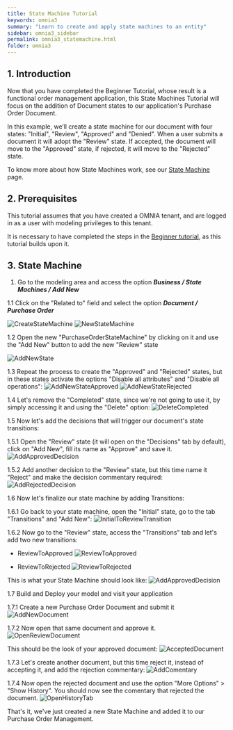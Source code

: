 ```yaml
---
title: State Machine Tutorial
keywords: omnia3
summary: "Learn to create and apply state machines to an entity"
sidebar: omnia3_sidebar
permalink: omnia3_statemachine.html
folder: omnia3
---
```



## 1. Introduction

Now that you have completed the Beginner Tutorial, whose result is a functional order management application, this State Machines Tutorial will focus on the addition of Document states to our application's Purchase Order Document.

In this example, we’ll create a state machine for our document with four states: "Initial", "Review", "Approved" and "Denied". When a user submits a document it will adopt the "Review" state. If accepted, the document will move to the "Approved" state, if rejected, it will move to the "Rejected" state. 

To know more about how State Machines work, see our [State Machine](omnia3_modeler_statemachines.html) page.


## 2. Prerequisites

This tutorial assumes that you have created a OMNIA tenant, and are logged in as a user with modeling privileges to this tenant.

It is necessary to have completed the steps in the  [Beginner tutorial](omnia3_beginnertutorial.html), as this tutorial builds upon it.

## 3. State Machine

1. Go to the modeling area and access the option ***Business / State Machines / Add New***

1.1 Click on the "Related to" field and select the option ***Document / Purchase Order***

![CreateStateMachine](/images/tutorials/statemachine/modeler-create-state-machine.jpg)
![NewStateMachine](/images/tutorials/statemachine/modeler-new-state-machine.jpg)

1.2 Open the new "PurchaseOrderStateMachine" by clicking on it and use the "Add New" button to add the new "Review" state

![AddNewState](/images/tutorials/statemachine/modeler-add-new-state.jpg)
	

1.3 Repeat the process to create the "Approved" and "Rejected" states, but in these states activate the options "Disable all attributes" and "Disable all operations":
	![AddNewStateApproved](/images/tutorials/statemachine/modeler-add-approved-state.jpg)
	![AddNewStateRejected](/images/tutorials/statemachine/modeler-add-rejected-state.jpg)

1.4 Let's remove the "Completed" state, since we're not going to use it, by simply accessing it and using the "Delete" option:
	![DeleteCompleted](/images/tutorials/statemachine/modeler-delete-completed-state.jpg)

1.5 Now let's add the decisions that will trigger our document's state transitions:

1.5.1 Open the "Review" state (it will open on the "Decisions" tab by default), click on "Add New", fill its name as "Approve" and save it.
	![AddApprovedDecision](/images/tutorials/statemachine/modeler-add-approve-decision.jpg)

1.5.2 Add another decision to the "Review" state, but this time name it "Reject" and make the decision commentary required:
	![AddRejectedDecision](/images/tutorials/statemachine/modeler-add-rejected-decision.jpg)

1.6 Now let's finalize our state machine by adding Transitions:

1.6.1 Go back to your state machine, open the "Initial" state, go to the tab "Transitions" and "Add New":
	![InitialToReviewTransition](/images/tutorials/statemachine/modeler-add-initialtoreview-transition.jpg)

1.6.2 Now go to the "Review" state, access the "Transitions" tab and let's add two new transitions:
	
- ReviewToApproved
	![ReviewToApproved](/images/tutorials/statemachine/modeler-add-reviewtoapproved-transition.jpg)
	
- ReviewToRejected
	![ReviewToRejected](/images/tutorials/statemachine/modeler-add-reviewtorejected-transition.jpg)

This is what your State Machine should look like:
	![AddApprovedDecision](/images/tutorials/statemachine/modeler-statemachine-finished.jpg)

1.7 Build and Deploy your model and visit your application

1.7.1 Create a new Purchase Order Document and submit it
	![AddNewDocument](/images/tutorials/statemachine/application-add-purchaseorder.jpg)

1.7.2 Now open that same document and approve it.
	![OpenReviewDocument](/images/tutorials/statemachine/application-review-purchaseorder.jpg)

This should be the look of your approved document:
	![AcceptedDocument](/images/tutorials/statemachine/application-approved-purchaseorder.jpg)

1.7.3 Let's create another document, but this time reject it, instead of accepting it, and add the rejection commentary:
	![AddComentary](/images/tutorials/statemachine/application-comment-purchaseorder.jpg)

1.7.4 Now open the rejected document and use the option "More Options" > "Show History". You should now see the comentary that rejected the document.
	![OpenHistoryTab](/images/tutorials/statemachine/application-purchaseorder-history.jpg)

That's it, we've just created a new State Machine and added it to our Purchase Order Management.